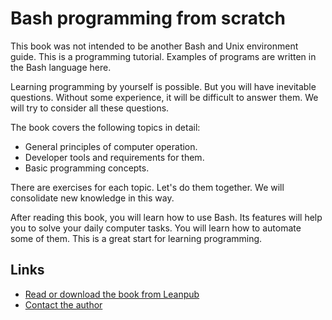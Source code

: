 # Bash programming from scratch

This book was not intended to be another Bash and Unix environment guide. This is a programming tutorial. Examples of programs are written in the Bash language here.

Learning programming by yourself is possible. But you will have inevitable questions. Without some experience, it will be difficult to answer them. We will try to consider all these questions.

The book covers the following topics in detail:

* General principles of computer operation.
* Developer tools and requirements for them.
* Basic programming concepts.

There are exercises for each topic. Let's do them together. We will consolidate new knowledge in this way.

After reading this book, you will learn how to use Bash. Its features will help you to solve your daily computer tasks. You will learn how to automate some of them. This is a great start for learning programming.

## Links

* [Read or download the book from Leanpub](https://leanpub.com/bash-programming-from-scratch)
* [Contact the author](mailto:petrsum@gmail.com)
